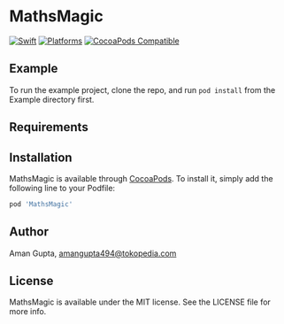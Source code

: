 # MathsMagic

<!-- [![CI Status](https://img.shields.io/travis/dev-aman/MathsMagic.svg?style=flat)](https://travis-ci.org/dev-aman/MathsMagic)
[![Version](https://img.shields.io/cocoapods/v/MathsMagic.svg?style=flat)](https://cocoapods.org/pods/MathsMagic)
[![License](https://img.shields.io/cocoapods/l/MathsMagic.svg?style=flat)](https://cocoapods.org/pods/MathsMagic)
[![Platform](https://img.shields.io/cocoapods/p/MathsMagic.svg?style=flat)](https://cocoapods.org/pods/MathsMagic) -->

[![Swift](https://img.shields.io/badge/Swift-5.3_5.4_5.5_5.6-orange?style=flat-square)](https://img.shields.io/badge/Swift-5.3_5.4_5.5_5.6-Orange?style=flat-square)
[![Platforms](https://img.shields.io/badge/Platforms-macOS_iOS_tvOS_watchOS_Linux_Windows-yellowgreen?style=flat-square)](https://img.shields.io/badge/Platforms-macOS_iOS_tvOS_watchOS_Linux_Windows-Green?style=flat-square)
[![CocoaPods Compatible](https://img.shields.io/cocoapods/v/Alamofire.svg?style=flat-square)](https://img.shields.io/cocoapods/v/Alamofire.svg)


## Example

To run the example project, clone the repo, and run `pod install` from the Example directory first.

## Requirements

## Installation

MathsMagic is available through [CocoaPods](https://cocoapods.org). To install
it, simply add the following line to your Podfile:

```ruby
pod 'MathsMagic'
```

## Author

Aman Gupta, amangupta494@tokopedia.com

## License

MathsMagic is available under the MIT license. See the LICENSE file for more info.
